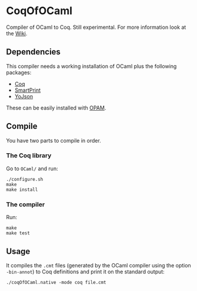 # CoqOfOCaml

Compiler of OCaml to Coq. Still experimental. For more information look at the [Wiki](https://github.com/clarus/coq-of-ocaml/wiki).

## Dependencies
This compiler needs a working installation of OCaml plus the following packages:
* [Coq](http://coq.inria.fr/)
* [SmartPrint](https://github.com/clarus/smart-print)
* [YoJson](http://mjambon.com/yojson.html)

These can be easily installed with [OPAM](http://opam.ocaml.org/).

## Compile
You have two parts to compile in order.

### The Coq library
Go to `OCaml/` and run:

    ./configure.sh
    make
    make install

### The compiler
Run:

    make
    make test

## Usage
It compiles the `.cmt` files (generated by the OCaml compiler using the option `-bin-annot`) to Coq definitions and print it on the standard output:

    ./coqOfOCaml.native -mode coq file.cmt
